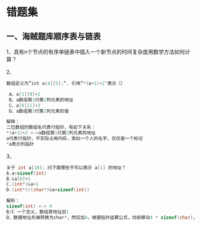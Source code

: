 # 错题集

## 一、海贼题库顺序表与链表

1、具有n个节点的有序单链表中插入一个新节点的时间复杂度用数学方法如何计算？



2、

```c
数组定义为”int a[4][5];”, 引用”*(a+1)+2″表示（）

 A、a[1][0]+2
 B、a数组第1行第2列元素的地址
 C、a[0][1]+2
 D、a数组第1行第2列元素的值
```

```c
解释：
二位数组的数组名代表行指针，有如下关系：
*(a+1)+2 <->a数组第1行第2列元素的地址
a代表行指针，不实际占用内存，类似一个人的名字，仅仅是一个标记
*a表示列指针   																		(B)
```

3、

```c
关于 int a[10]; 问下面哪些不可以表示 a[1] 的地址？
A.a+sizeof(int)
B.&a[0]+1
C.(int*)&a+1 
D.(int*)((char*)&a+sizeof(int))
```

```c
解析：
sizeof(int) <-> 4
B/C 一个含义，数组首地址加1
D、数据地址先被转换为char*，然后加4，根据指针运算公式，向前移动4 * sizeof(char)，之后被转换为int*，显然是a[1]的地址
```

```c

```

